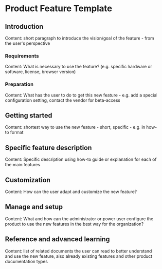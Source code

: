 # Product Feature Template

## Introduction
Content:  short paragraph to introduce the vision/goal of the feature - from the user's perspective

### Requirements
Content: What is necessary to use the feature? (e.g. specific hardware or software, license, browser version)
 
### Preparation
Content: What has the user to do to get this new feature - e.g. add a special configuration setting, contact the vendor for beta-access

## Getting started
Content: shortest way to use the new feature - short, specific - e.g. in how-to format

## Specific feature description
Content: Specific description using how-to guide or explanation for each of the main features

## Customization
Content: How can the user adapt and customize the new feature?

## Manage and setup
Content: What and how can the administrator or power user configure the product to use the new features in the best way for the organization?

## Reference and advanced learning
Content: list of related documents the user can read to better understand and use the new feature, also already existing features and other product documentation types
